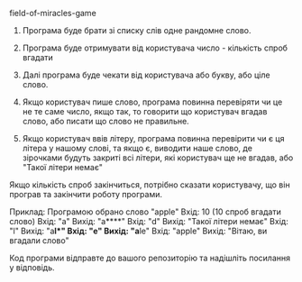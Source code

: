 field-of-miracles-game

1. Програма буде брати зі списку слів одне рандомне слово.

2. Програма буде отримувати від користувача число - кількість спроб вгадати

3. Далі програма буде чекати від користувача або букву, або ціле слово.

4. Якщо користувач пише слово, програма повинна перевіряти чи це не те саме число, якщо так, то говорити що 
користувач вгадав слово, або писати що слово не правильне.

5. Якщо користувач ввів літеру, програма повинна перевірити чи є ця літера у нашому слові, та якщо є, виводити
наше слово, де зірочками будуть закриті всі літери, які користувач ще не вгадав, або "Такої літери немає"

Якщо кількість спроб закінчиться, потрібно сказати користувачу, що він програв та закінчити роботу програми.

Приклад:
Програмою обрано слово "apple"
Вхід: 10 (10 спроб вгадати слово)
Вхід: "a"
Вихід: "a****"
Вхід: "d"
Вихід: "Такої літери немає"
Вхід: "l"
Вихід: "a**l*"
Вхід: "e"
Вихід: "a**le"
Вхід: "apple"
Вихід: "Вітаю, ви вгадали слово"

Код програми відправте до вашого репозиторію та надішліть посилання у відповідь.

